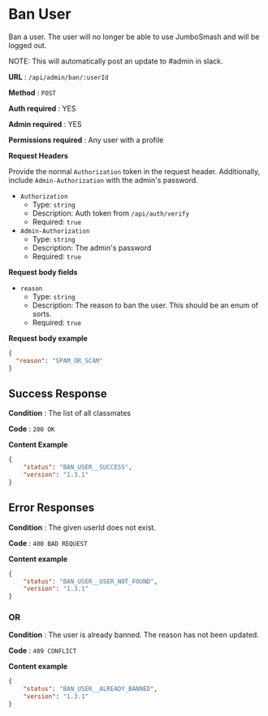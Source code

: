 # Ban User

Ban a user. The user will no longer be able to use JumboSmash and will be logged out.

NOTE: This will automatically post an update to #admin in slack.

**URL** : `/api/admin/ban/:userId`

**Method** : `POST`

**Auth required** : YES

**Admin required** : YES

**Permissions required** : Any user with a profile

**Request Headers**

Provide the normal `Authorization` token in the request header. Additionally, include `Admin-Authorization` with the admin's password.

* `Authorization`
  * Type: `string`
  * Description: Auth token from `/api/auth/verify`
  * Required: `true`
* `Admin-Authorization`
  * Type: `string`
  * Description: The admin's password
  * Required: `true`

**Request body fields**

* `reason`
  * Type: `string`
  * Description: The reason to ban the user. This should be an enum of sorts.
  * Required: `true`

**Request body example**

```json
{
  "reason": "SPAM_OR_SCAM"
}
```

## Success Response

**Condition** : The list of all classmates

**Code** : `200 OK`

**Content Example**

```json
{
    "status": "BAN_USER__SUCCESS",
    "version": "1.3.1"
}
```

## Error Responses

**Condition** : The given userId does not exist.

**Code** : `400 BAD REQUEST`

**Content example**

```json
{
    "status": "BAN_USER__USER_NOT_FOUND",
    "version": "1.3.1"
}
```

### OR

**Condition** : The user is already banned. The reason has not been updated.

**Code** : `409 CONFLICT`

**Content example**

```json
{
    "status": "BAN_USER__ALREADY_BANNED",
    "version": "1.3.1"
}
```

